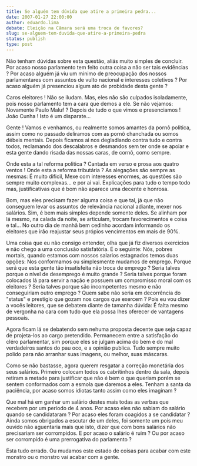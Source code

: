 ```yaml
---
title: Se alguém tem dúvida que atire a primeira pedra...
date: 2007-01-27 22:00:00
author: eduardo.lima
debate: Eleição na Câmara será uma troca de favores?
slug: se-alguem-tem-duvida-que-atire-a-primeira-pedra
status: publish 
type: post
---
```


Não tenham dúvidas sobre esta questão, aliás muito simples de concluir. Por acaso nosso parlamento tem feito outra coisa a não ser tais evidências ? Por acaso alguém já viu um minimo de preocupação dos nossos parlamentares com assuntos de vulto nacional e interesses coletivos ? Por acaso alguém já presenciou algum ato de probidade desta gente ?   

Caros eleitores ! Não se iludam. Mas, eles não são culpados isoladamente, pois nosso parlamento tem a cara que demos a ele. Se não vejamos: Novamente Paulo Maluf ? Depois de tudo o que vimos e presenciamos ! João Cunha ! Isto é um disparate...  

Gente ! Vamos e venhamos, ou realmente somos amantes da pornô politica, assim como no passado deliramos com as pornô chanchada ou somos débeis mentais. Depois ficamos ai nos degladiando contra tudo e contra todos, reclamando dos descalabros e desmandos sem ter onde se apoiar e esta gente dando risada das nossas caras, de cornô, como sempre.  

Onde esta a tal reforma politica ? Cantada em verso e prosa aos quatro ventos ! Onde esta a reforma tributária ? As alegações são sempre as mesmas: É muito dificil, Mexe com interesses enormes, as questões são sempre muito complexas... e por ai vai. Explicações para tudo o tempo todo mas, justificativas que é bom não aparece uma decente e honrosa.  

Bom, mas eles precisam fazer alguma coisa e que tal, já que não conseguem levar os assuntos de relevância nacional adiante, mexer nos salários. Sim, é bem mais simples depende somente deles. Se alinham por lá mesmo, na calada da noite, se articulam, trocam favorecimentos e coisa e tal... No outro dia de manhã bem cedinho acordam informando os eleitores que irão reajustar seus própios vencimentos em mais de 90%.   

Uma coisa que eu não consigo entender, olha que já fiz diversos exercicios e não chego a uma conclusão satisfatória. É o seguinte: Nós, pobres mortais, quando estamos com nossos salarios estagnados temos duas opções: Nos conformamos ou simplesmente mudamos de emprego. Porque será que esta gente tão insatisfeita não troca de emprego ? Seria talves porque o nível de desemprego é muito grande ? Seria talves porque foram colocados lá para servir a nação e possuem um compromisso moral com os eleitores ? Seria talves porque são incompetentes mesmo e não conseguiriam outro emprego ? Quem sabe não seria em decorrência do "status" e prestigio que gozam nos cargos que exercem ? Pois eu vou dizer a vocês leitores, que se debatem diante de tamanha dúvida: É falta mesmo de vergonha na cara com tudo que ela possa lhes oferecer de vantagens pessoais.  

Agora ficam lá se debatendo sem nehuma proposta decente que seja capaz de projeta-los ao cargo pretendido. Permanecem entre a satisfação do cléro parlamentar, sim porque eles se julgam acima do bem e do mal verdadeiros santos do pau oco, e a opinião publica. Tudo sempre muito polido para não arranhar suas imagens, ou melhor, suas máscaras.  

Como se não bastasse, agora querem resgatar a correção monetária dos seus salários. Primeiro colocam todos os cabritinhos dentro da sala, depois retiram a metade para justificar que não é bem o que queriam porém se sentem conformados com a esmola que daremos a eles. Tenham a santa da paciência, por acaso somos idiotas tanto assim como eles imaginam ?  

Que mal há em ganhar um salário destes mais todas as verbas que recebem por um período de 4 anos. Por acaso eles não sabiam do salário quando se candidataram ? Por acaso eles foram coagidos a se candidatar ? Ainda somos obrigados a escutar de um deles, foi somente um pois meu ouvido não aguentaria mais que isto, dizer que com bons salários não precisariam ser corrompidos. E por acaso o salário é ruim ? Ou por acaso ser corrompido é uma prerrogativa do parlamento ?  

Esta tudo errado. Ou mudamos este estado de coisas para acabar com este monstro ou o monstro vai acabar com a gente.
